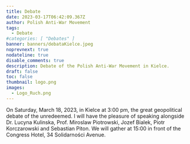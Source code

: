 ```yaml
---
title: Debate
date: 2023-03-17T06:42:09.367Z
author: Polish Anti-War Movement
tags:
  - Debate
#categories: [ "Debates" ]
banner: banners/debataKielce.jpeg
noprevnext: true
nodateline: true
disable_comments: true
description: Debate of the Polish Anti-War Movement in Kielce.
draft: false
toc: false
thumbnail: logo.png
images:
  - Logo_Ruch.png
---
```


On Saturday, March 18, 2023, in Kielce at 3:00 pm, the great geopolitical debate of the unredeemed. I will have the pleasure of speaking alongside Dr. Lucyna Kulinska, Prof. Miroslaw Piotrowski, Jozef Bialek, Piotr Korczarowski and Sebastian Piton. We will gather at 15:00 in front of the Congress Hotel, 34 Solidarności Avenue.